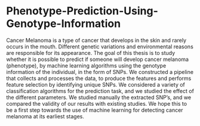 # Phenotype-Prediction-Using-Genotype-Information
Cancer Melanoma is a type of cancer that develops in the skin and rarely occurs in the mouth. Different genetic variations and environmental reasons are responsible for its appearance.  The goal of this thesis is to study whether it is possible to predict if someone will develop cancer melanoma (phenotype), by machine learning algorithms using the genotype information of the individual, in the form of SNPs. 
We constructed a pipeline that collects and processes the data, to produce the features and performs feature selection by identifying unique SNPs. We considered a variety of classification algorithms for the prediction task, and we studied the effect of the different parameters. We studied manually the extracted SNP’s, and we compared the validity of our results with existing studies. 
We hope this to be a first step towards the use of machine learning for detecting cancer melanoma at its earliest stages.
